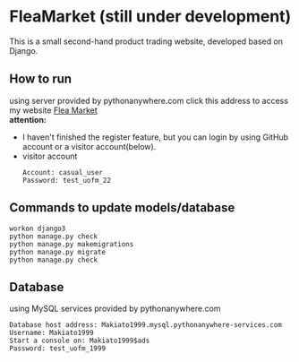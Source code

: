 # FleaMarket (still under development)
This is a small second-hand product trading website, developed based on Django.

## How to run
using server provided by pythonanywhere.com
click this address to access my website [Flea Market](http://makiato1999.pythonanywhere.com/)
<br><b>attention:</b>
  - I haven't finished the register feature, but you can login by using GitHub account or a visitor account(below).
  - visitor account
    ```
    Account: casual_user 
    Password: test_uofm_22
    ```
    
## Commands to update models/database
```
workon django3
python manage.py check
python manage.py makemigrations
python manage.py migrate
python manage.py check
```

## Database
using MySQL services provided by pythonanywhere.com
```
Database host address: Makiato1999.mysql.pythonanywhere-services.com
Username: Makiato1999
Start a console on: Makiato1999$ads
Password: test_uofm_1999
```
